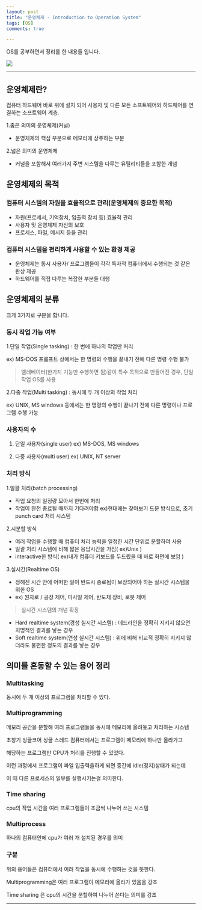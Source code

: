 ```yaml
---
layout: post
title: "운영체제 - Introduction to Operation System"
tags: [OS]
comments: true

---
```


OS를 공부하면서 정리를 한 내용들 입니다.<br>

<img src = "https://cdn.ttgtmedia.com/rms/onlineimages/whatis-how_operating_systems_work.png">

---




## 운영체제란?

컴퓨터 하드웨어 바로 위에 설치 되어 사용자 및 다른 모든 소프트웨어와 하드웨어를 연결하는 소프트웨어 계층.

1.좁은 의미의 운영체제(커널)
* 운영체제의 핵심 부분으로 메모리에 상주하는 부분

2.넓은 의미의 운영체제
* 커널을 포함해서 여러가지 주변 시스템을 다루는 유틸리티들을 포함한 개념




## 운영체제의 목적

### 컴퓨터 시스템의 자원을 효율적으로 관리(운영체제의 중요한 목적)
* 자원(프로세서, 기억장치, 입출력 장치 등) 효율적 관리
* 사용자 및 운영체제 자신의 보호
* 프로세스, 파일, 메시지 등을 관리


### 컴퓨터 시스템을 편리하게 사용할 수 있는 환경 제공
* 운영체제는 동시 사용자/ 프로그램들이 각각 독자적 컴퓨터에서 수행되는 것 같은 환상 제공
* 하드웨어를 직접 다루는 복잡한 부분들 대행




## 운영체제의 분류

크게 3가지로 구분을 합니다.


### 동시 작업 가능 여부
1.단일 작업(Single tasking) : 한 번에 하나의 작업만 처리

ex) MS-DOS 프롬프트 상에서는 한 명령의 수행을 끝내기 전에 다른 명령 수행 불가

> 엘레베이터(한가지 기능만 수행하면 됨)같이 특수 목적으로 만들어진 경우, 단일 작업 OS를 사용

2.다중 작업(Multi tasking) : 동시에 두 개 이상의 작업 처리

ex) UNIX, MS windows 등에서는 한 명령의 수행이 끝나기 전에 다른 명령이나 프로그램 수행 가능



### 사용자의 수

1. 단일 사용자(single user)
ex) MS-DOS, MS windows

2. 다중 사용자(multi user)
ex) UNIX, NT server



### 처리 방식

1.일괄 처리(batch processing)
* 작업 요청의 일정량 모아서 한번에 처리
* 작업이 완전 종료될 때까지 기다려야함
ex)현대에는 찾아보기 드문 방식으로, 초기 punch card 처리 시스템

2.시분할 방식
* 여러 작업을 수행할 때 컴퓨터 처리 능력을 일정한 시간 단위로 분할하여 사용
* 일괄 처리 시스템에 비해 짧은 응답시간을 가짐( ex)Unix )
* interactive한 방식( ex)내가 컴퓨터 키보드를 두드렸을 때 바로 화면에 보임 )

3.실시간(Realtime OS)
* 정해진 시간 안에 어떠한 일이 반드시 종료됨이 보장되어야 하는 실시간 시스템을 위한 OS
* ex) 원자로 / 공장 제어, 미사일 제어, 반도체 장비, 로봇 제어

> 실시간 시스템의 개념 확장<br>
* Hard realtime system(경성 실시간 시스템) : 데드라인을 정확히 지키지 않으면 치명적인 결과를 낳는 경우
* Soft realtime system(연성 실시간 시스템) : 위에 비해 비교적 정확히 지키지 않더라도 불편한 정도의 결과를 낳는 경우
 
 
 
 
 ## 의미를 혼동할 수 있는 용어 정리
 
 
 ### Multitasking
 
 동시에 두 개 이상의 프로그램을 처리할 수 있다.
 
 
 ### Multiprogramming
 
 메모리 공간을 분할해 여러 프로그램들을 동시에 메모리에 올려놓고 처리하는 시스템
 
 초창기 싱글코어 싱글 스레드 컴퓨터에서는 프로그램이 메모리에 하나만 올라가고 
 
 해당하는 프로그램만 CPU가 처리를 진행할 수 있었다. 
 
 이런 과정에서 프로그램이 파일 입출력을하게 되면 중간에 idle(정지)상태가 되는데 
 
 이 때 다른 프로세스의 일부를 실행시키는걸 의미한다.



 ### Time sharing
 
 cpu의 작업 시간을 여러 프로그램들이 조금씩 나누어 쓰는 시스템
 
 
 ###  Multiprocess
 
 하나의 컴퓨터안에 cpu가 여러 개 설치된 경우를 의미
 
 
 ### 구분
 
 위의 용어들은 컴퓨터에서 여러 작업을 동시에 수행하는 것을 뜻한다.
 
 Multiprogramming은 여러 프로그램이 메모리에 올라가 있음을 강조

 Time sharing 은 cpu의 시간을 분할하여 나누어 쓴다는 의미를 강조


---
